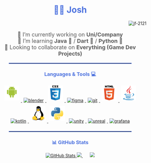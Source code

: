 <!-- Title -->
<h1 align="center" style="color: #4e73df;">👨‍💻 Josh</h1>

<!-- Profile Views -->
<p align="right">
  <img src="https://komarev.com/ghpvc/?username=jf-2121&label=Profile%20views&color=blueviolet&style=plastic" alt="jf-2121" />
</p>

<!-- Introduction -->
<p align="center" style="font-size: 18px; color: #5a5a5a;">
  🚀 I’m currently working on <b>Uni/Company</b><br>
  🌱 I’m learning <b>Java</b> 🤖 / <b>Dart</b> 🎯 / <b>Python</b> 🐍<br>
  🤝 Looking to collaborate on <b>Everything (Game Dev Projects)</b>
</p>

<hr style="border: 1px solid #4e73df; width: 80%; margin: 20px auto;" />

<!-- Languages & Tools -->
<h3 align="center" style="color: #4e73df;">Languages & Tools 💻</h3>
<p align="center">
  <a href="https://developer.android.com" target="_blank" rel="noreferrer">
    <img src="https://raw.githubusercontent.com/devicons/devicon/master/icons/android/android-original-wordmark.svg" alt="android" width="50" height="50" style="margin: 5px;" />
  </a>
  <a href="https://www.blender.org/" target="_blank" rel="noreferrer">
    <img src="https://download.blender.org/branding/community/blender_community_badge_white.svg" alt="blender" width="50" height="50" style="margin: 5px;" />
  </a>
  <a href="https://www.w3schools.com/css/" target="_blank" rel="noreferrer">
    <img src="https://raw.githubusercontent.com/devicons/devicon/master/icons/css3/css3-original-wordmark.svg" alt="css3" width="50" height="50" style="margin: 5px;" />
  </a>
  <a href="https://www.figma.com/" target="_blank" rel="noreferrer">
    <img src="https://www.vectorlogo.zone/logos/figma/figma-icon.svg" alt="figma" width="50" height="50" style="margin: 5px;" />
  </a>
  <a href="https://git-scm.com/" target="_blank" rel="noreferrer">
    <img src="https://www.vectorlogo.zone/logos/git-scm/git-scm-icon.svg" alt="git" width="50" height="50" style="margin: 5px;" />
  </a>
  <a href="https://www.w3.org/html/" target="_blank" rel="noreferrer">
    <img src="https://raw.githubusercontent.com/devicons/devicon/master/icons/html5/html5-original-wordmark.svg" alt="html5" width="50" height="50" style="margin: 5px;" />
  </a>
  <a href="https://www.java.com" target="_blank" rel="noreferrer">
    <img src="https://raw.githubusercontent.com/devicons/devicon/master/icons/java/java-original.svg" alt="java" width="50" height="50" style="margin: 5px;" />
  </a>
  <a href="https://kotlinlang.org" target="_blank" rel="noreferrer">
    <img src="https://www.vectorlogo.zone/logos/kotlinlang/kotlinlang-icon.svg" alt="kotlin" width="50" height="50" style="margin: 5px;" />
  </a>
  <a href="https://www.linux.org/" target="_blank" rel="noreferrer">
    <img src="https://raw.githubusercontent.com/devicons/devicon/master/icons/linux/linux-original.svg" alt="linux" width="50" height="50" style="margin: 5px;" />
  </a>
  <a href="https://www.python.org" target="_blank" rel="noreferrer">
    <img src="https://raw.githubusercontent.com/devicons/devicon/master/icons/python/python-original.svg" alt="python" width="50" height="50" style="margin: 5px;" />
  </a>
  <a href="https://unity.com/" target="_blank" rel="noreferrer">
    <img src="https://www.vectorlogo.zone/logos/unity3d/unity3d-icon.svg" alt="unity" width="50" height="50" style="margin: 5px;" />
  </a>
  <a href="https://unrealengine.com/" target="_blank" rel="noreferrer">
    <img src="https://raw.githubusercontent.com/kenangundogan/fontisto/036b7eca71aab1bef8e6a0518f7329f13ed62f6b/icons/svg/brand/unreal-engine.svg" alt="unreal" width="50" height="50" style="margin: 5px;" />
  </a>
  <a href="https://grafana.com/" target="_blank" rel="noreferrer">
  <img src="https://www.vectorlogo.zone/logos/grafana/grafana-icon.svg" alt="grafana" width="50" height="50" style="margin: 5px;" />
  </a>
</p>

<hr style="border: 1px solid #4e73df; width: 80%; margin: 20px auto;" />

<!-- GitHub Stats -->
<h3 align="center" style="color: #4e73df;">📊 GitHub Stats</h3>

<div align="center">
  <a href="">
    <img width="500" src="https://github-readme-stats.vercel.app/api?username=jf-2121&theme=cobalt&hide_border=true&background=FFFFFF00&count_private=true" alt="GitHub Stats" />
    <img width="500" src="https://github-readme-streak-stats.herokuapp.com?user=jf-2121&theme=cobalt&hide_border=true&background=FFFFFF00" />
  </a>
  <span style="display:inline-block; width:20px;"></span>
  <a href="">
    <img width="500" src="https://github-readme-stats.vercel.app/api/top-langs/?username=jf-2121&hide=html&layout=compact&theme=cobalt&hide_border=true"/>
  </a>
</div>



